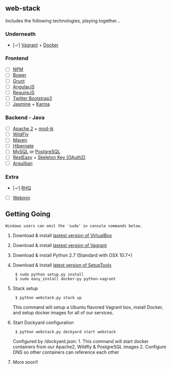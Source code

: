## web-stack

Includes the following technologies, playing together...

### Underneath
  - [✓] [Vagrant](http://www.vagrantup.com/) + [Docker](https://github.com/dotcloud/docker)

### Frontend
  - [ ] [NPM](https://npmjs.org/)
  - [ ] [Bower](http://bower.io/)
  - [ ] [Grunt](http://gruntjs.com/)
  - [ ] [AngularJS](http://angularjs.org/)
  - [ ] [RequireJS](http://requirejs.org/)
  - [ ] [Twitter Bootstrap3](http://getbootstrap.com/)
  - [ ] [Jasmine](http://pivotal.github.io/jasmine/) + [Karma](http://karma-runner.github.io)

### Backend - Java
  - [ ] [Apache 2](http://www.apache.org/) + [mod-jk](http://tomcat.apache.org/connectors-doc/)
  - [ ] [WildFly](https://www.wildfly.org)
  - [ ] [Maven](http://maven.apache.org/)
  - [ ] [Hibernate](http://www.hibernate.org/)
  - [ ] [MySQL](http://www.mysql.com/) or [PostgreSQL](http://www.postgresql.org/)
  - [ ] [RestEasy](http://www.jboss.org/resteasy) + [Skeleton Key (OAuth2)](http://docs.jboss.org/resteasy/docs/3.0-beta-2/userguide/html/oauth2.html)
  - [ ] [Arquillian](http://arquillian.org/)

### Extra
  - [✓] [RHQ](http://www.jboss.org/rhq)
  - [ ] [Webmin](http://www.webmin.com/)


Getting Going
----------------

    Windows users can omit the 'sudo' in console commands below.

1. Download & install [lastest version of VirtualBox](https://www.virtualbox.org/)
2. Download & install [lastest version of Vagrant](http://downloads.vagrantup.com/)
3. Download & install Python 2.7 (Standard with OSX 10.7+)
4. Download & Install [latest version of SetupTools](https://pypi.python.org/pypi/setuptools)
        
        $ sudo python setup.py install    
        $ sudo easy_install docker-py python-vagrant

5. Stack setup

        $ python webstack.py stack up

    This command will setup a Ubuntu flavored Vagrant box, install Docker, and setup docker images for all of our services.

6. Start Dockyard configuration

        $ python webstack.py dockyard start webstack

    Configured by /dockyard.json:
        1. This command will start docker containers from our Apache2, Wildfly & PostgreSQL images
        2. Configure DNS so other containers can reference each other

7. More soon!!